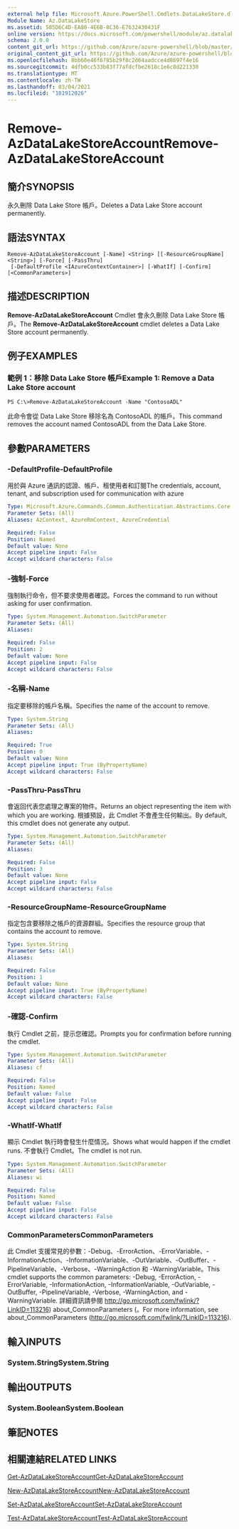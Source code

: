 ```yaml
---
external help file: Microsoft.Azure.PowerShell.Cmdlets.DataLakeStore.dll-Help.xml
Module Name: Az.DataLakeStore
ms.assetid: 585D6C4D-EA80-4E6B-8C36-E7632430431F
online version: https://docs.microsoft.com/powershell/module/az.datalakestore/remove-azdatalakestoreaccount
schema: 2.0.0
content_git_url: https://github.com/Azure/azure-powershell/blob/master/src/DataLakeStore/DataLakeStore/help/Remove-AzDataLakeStoreAccount.md
original_content_git_url: https://github.com/Azure/azure-powershell/blob/master/src/DataLakeStore/DataLakeStore/help/Remove-AzDataLakeStoreAccount.md
ms.openlocfilehash: 8bb60e46f6785b29f8c2d64aadcce4d8697f4e16
ms.sourcegitcommit: 4dfb0cc533b83f77afdcfbe2618c1e6c8d221330
ms.translationtype: MT
ms.contentlocale: zh-TW
ms.lasthandoff: 03/04/2021
ms.locfileid: "101912026"
---
```

# <span data-ttu-id="03c44-101">Remove-AzDataLakeStoreAccount</span><span class="sxs-lookup"><span data-stu-id="03c44-101">Remove-AzDataLakeStoreAccount</span></span>

## <span data-ttu-id="03c44-102">簡介</span><span class="sxs-lookup"><span data-stu-id="03c44-102">SYNOPSIS</span></span>
<span data-ttu-id="03c44-103">永久刪除 Data Lake Store 帳戶。</span><span class="sxs-lookup"><span data-stu-id="03c44-103">Deletes a Data Lake Store account permanently.</span></span>

## <span data-ttu-id="03c44-104">語法</span><span class="sxs-lookup"><span data-stu-id="03c44-104">SYNTAX</span></span>

```
Remove-AzDataLakeStoreAccount [-Name] <String> [[-ResourceGroupName] <String>] [-Force] [-PassThru]
 [-DefaultProfile <IAzureContextContainer>] [-WhatIf] [-Confirm] [<CommonParameters>]
```

## <span data-ttu-id="03c44-105">描述</span><span class="sxs-lookup"><span data-stu-id="03c44-105">DESCRIPTION</span></span>
<span data-ttu-id="03c44-106">**Remove-AzDataLakeStoreAccount** Cmdlet 會永久刪除 Data Lake Store 帳戶。</span><span class="sxs-lookup"><span data-stu-id="03c44-106">The **Remove-AzDataLakeStoreAccount** cmdlet deletes a Data Lake Store account permanently.</span></span>

## <span data-ttu-id="03c44-107">例子</span><span class="sxs-lookup"><span data-stu-id="03c44-107">EXAMPLES</span></span>

### <span data-ttu-id="03c44-108">範例 1：移除 Data Lake Store 帳戶</span><span class="sxs-lookup"><span data-stu-id="03c44-108">Example 1: Remove a Data Lake Store account</span></span>
```
PS C:\>Remove-AzDataLakeStoreAccount -Name "ContosoADL"
```

<span data-ttu-id="03c44-109">此命令會從 Data Lake Store 移除名為 ContosoADL 的帳戶。</span><span class="sxs-lookup"><span data-stu-id="03c44-109">This command removes the account named ContosoADL from the Data Lake Store.</span></span>

## <span data-ttu-id="03c44-110">參數</span><span class="sxs-lookup"><span data-stu-id="03c44-110">PARAMETERS</span></span>

### <span data-ttu-id="03c44-111">-DefaultProfile</span><span class="sxs-lookup"><span data-stu-id="03c44-111">-DefaultProfile</span></span>
<span data-ttu-id="03c44-112">用於與 Azure 通訊的認證、帳戶、租使用者和訂閱</span><span class="sxs-lookup"><span data-stu-id="03c44-112">The credentials, account, tenant, and subscription used for communication with azure</span></span>

```yaml
Type: Microsoft.Azure.Commands.Common.Authentication.Abstractions.Core.IAzureContextContainer
Parameter Sets: (All)
Aliases: AzContext, AzureRmContext, AzureCredential

Required: False
Position: Named
Default value: None
Accept pipeline input: False
Accept wildcard characters: False
```

### <span data-ttu-id="03c44-113">-強制</span><span class="sxs-lookup"><span data-stu-id="03c44-113">-Force</span></span>
<span data-ttu-id="03c44-114">強制執行命令，但不要求使用者確認。</span><span class="sxs-lookup"><span data-stu-id="03c44-114">Forces the command to run without asking for user confirmation.</span></span>

```yaml
Type: System.Management.Automation.SwitchParameter
Parameter Sets: (All)
Aliases:

Required: False
Position: 2
Default value: None
Accept pipeline input: False
Accept wildcard characters: False
```

### <span data-ttu-id="03c44-115">-名稱</span><span class="sxs-lookup"><span data-stu-id="03c44-115">-Name</span></span>
<span data-ttu-id="03c44-116">指定要移除的帳戶名稱。</span><span class="sxs-lookup"><span data-stu-id="03c44-116">Specifies the name of the account to remove.</span></span>

```yaml
Type: System.String
Parameter Sets: (All)
Aliases:

Required: True
Position: 0
Default value: None
Accept pipeline input: True (ByPropertyName)
Accept wildcard characters: False
```

### <span data-ttu-id="03c44-117">-PassThru</span><span class="sxs-lookup"><span data-stu-id="03c44-117">-PassThru</span></span>
<span data-ttu-id="03c44-118">會返回代表您處理之專案的物件。</span><span class="sxs-lookup"><span data-stu-id="03c44-118">Returns an object representing the item with which you are working.</span></span>
<span data-ttu-id="03c44-119">根據預設，此 Cmdlet 不會產生任何輸出。</span><span class="sxs-lookup"><span data-stu-id="03c44-119">By default, this cmdlet does not generate any output.</span></span>

```yaml
Type: System.Management.Automation.SwitchParameter
Parameter Sets: (All)
Aliases:

Required: False
Position: 3
Default value: None
Accept pipeline input: False
Accept wildcard characters: False
```

### <span data-ttu-id="03c44-120">-ResourceGroupName</span><span class="sxs-lookup"><span data-stu-id="03c44-120">-ResourceGroupName</span></span>
<span data-ttu-id="03c44-121">指定包含要移除之帳戶的資源群組。</span><span class="sxs-lookup"><span data-stu-id="03c44-121">Specifies the resource group that contains the account to remove.</span></span>

```yaml
Type: System.String
Parameter Sets: (All)
Aliases:

Required: False
Position: 1
Default value: None
Accept pipeline input: True (ByPropertyName)
Accept wildcard characters: False
```

### <span data-ttu-id="03c44-122">-確認</span><span class="sxs-lookup"><span data-stu-id="03c44-122">-Confirm</span></span>
<span data-ttu-id="03c44-123">執行 Cmdlet 之前，提示您確認。</span><span class="sxs-lookup"><span data-stu-id="03c44-123">Prompts you for confirmation before running the cmdlet.</span></span>

```yaml
Type: System.Management.Automation.SwitchParameter
Parameter Sets: (All)
Aliases: cf

Required: False
Position: Named
Default value: False
Accept pipeline input: False
Accept wildcard characters: False
```

### <span data-ttu-id="03c44-124">-WhatIf</span><span class="sxs-lookup"><span data-stu-id="03c44-124">-WhatIf</span></span>
<span data-ttu-id="03c44-125">顯示 Cmdlet 執行時會發生什麼情況。</span><span class="sxs-lookup"><span data-stu-id="03c44-125">Shows what would happen if the cmdlet runs.</span></span>
<span data-ttu-id="03c44-126">不會執行 Cmdlet。</span><span class="sxs-lookup"><span data-stu-id="03c44-126">The cmdlet is not run.</span></span>

```yaml
Type: System.Management.Automation.SwitchParameter
Parameter Sets: (All)
Aliases: wi

Required: False
Position: Named
Default value: False
Accept pipeline input: False
Accept wildcard characters: False
```

### <span data-ttu-id="03c44-127">CommonParameters</span><span class="sxs-lookup"><span data-stu-id="03c44-127">CommonParameters</span></span>
<span data-ttu-id="03c44-128">此 Cmdlet 支援常見的參數：-Debug、-ErrorAction、-ErrorVariable、-InformationAction、-InformationVariable、-OutVariable、-OutBuffer、-PipelineVariable、-Verbose、-WarningAction 和 -WarningVariable。</span><span class="sxs-lookup"><span data-stu-id="03c44-128">This cmdlet supports the common parameters: -Debug, -ErrorAction, -ErrorVariable, -InformationAction, -InformationVariable, -OutVariable, -OutBuffer, -PipelineVariable, -Verbose, -WarningAction, and -WarningVariable.</span></span> <span data-ttu-id="03c44-129">詳細資訊請參閱 http://go.microsoft.com/fwlink/?LinkID=113216) about_CommonParameters (。</span><span class="sxs-lookup"><span data-stu-id="03c44-129">For more information, see about_CommonParameters (http://go.microsoft.com/fwlink/?LinkID=113216).</span></span>

## <span data-ttu-id="03c44-130">輸入</span><span class="sxs-lookup"><span data-stu-id="03c44-130">INPUTS</span></span>

### <span data-ttu-id="03c44-131">System.String</span><span class="sxs-lookup"><span data-stu-id="03c44-131">System.String</span></span>

## <span data-ttu-id="03c44-132">輸出</span><span class="sxs-lookup"><span data-stu-id="03c44-132">OUTPUTS</span></span>

### <span data-ttu-id="03c44-133">System.Boolean</span><span class="sxs-lookup"><span data-stu-id="03c44-133">System.Boolean</span></span>

## <span data-ttu-id="03c44-134">筆記</span><span class="sxs-lookup"><span data-stu-id="03c44-134">NOTES</span></span>

## <span data-ttu-id="03c44-135">相關連結</span><span class="sxs-lookup"><span data-stu-id="03c44-135">RELATED LINKS</span></span>

[<span data-ttu-id="03c44-136">Get-AzDataLakeStoreAccount</span><span class="sxs-lookup"><span data-stu-id="03c44-136">Get-AzDataLakeStoreAccount</span></span>](./Get-AzDataLakeStoreAccount.md)

[<span data-ttu-id="03c44-137">New-AzDataLakeStoreAccount</span><span class="sxs-lookup"><span data-stu-id="03c44-137">New-AzDataLakeStoreAccount</span></span>](./New-AzDataLakeStoreAccount.md)

[<span data-ttu-id="03c44-138">Set-AzDataLakeStoreAccount</span><span class="sxs-lookup"><span data-stu-id="03c44-138">Set-AzDataLakeStoreAccount</span></span>](./Set-AzDataLakeStoreAccount.md)

[<span data-ttu-id="03c44-139">Test-AzDataLakeStoreAccount</span><span class="sxs-lookup"><span data-stu-id="03c44-139">Test-AzDataLakeStoreAccount</span></span>](./Test-AzDataLakeStoreAccount.md)


